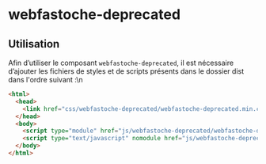 # webfastoche-deprecated

## Utilisation
Afin d’utiliser le composant `webfastoche-deprecated`, il est nécessaire d’ajouter les fichiers de styles et de scripts présents dans le dossier dist dans l'ordre suivant :\n
```html
<html>
  <head>
    <link href="css/webfastoche-deprecated/webfastoche-deprecated.min.css" rel="stylesheet">
  </head>
  <body>
    <script type="module" href="js/webfastoche-deprecated/webfastoche-deprecated.module.min.js" ></script>
    <script type="text/javascript" nomodule href="js/webfastoche-deprecated/webfastoche-deprecated.nomodule.min.js" ></script>
  </body>
</html>
```